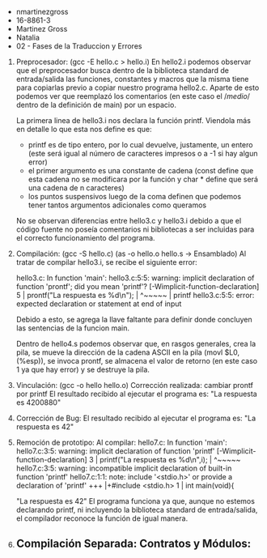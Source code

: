 - nmartinezgross
- 16-8861-3
- Martinez Gross
- Natalia
- 02 - Fases de la Traduccion y Errores
      
      
      
1. Preprocesador:
   (gcc -E hello.c > hello.i)
   En hello2.i podemos observar que el preprocesador busca dentro de la biblioteca standard de entrada/salida las funciones, 
   constantes y macros que la misma tiene para copiarlas previo a copiar nuestro programa hello2.c.
   Aparte de esto podemos ver que reemplazó los comentarios (en este caso el /*medio*/ dentro de la definición de main) por un espacio.
      
   La primera linea de hello3.i nos declara la función printf. Viendola más en detalle lo que esta nos define es que:
   - printf es de tipo entero, por lo cual devuelve, justamente, un entero (este será igual al número de caracteres impresos o a -1 si hay algun error)
   - el primer argumento es una constante de cadena (const define que esta cadena no se modificara por la función y char * define que será una cadena de n caracteres)
   - los puntos suspensivos luego de la coma definen que podemos tener tantos argumentos adicionales como queramos
      
   No se observan diferencias entre hello3.c y hello3.i debido a que el código fuente no poseía comentarios ni bibliotecas a ser incluidas para el correcto funcionamiento del programa.
      
      
2. Compilación:
   (gcc -S hello.c)
   (as -o hello.o hello.s -> Ensamblado)
   Al tratar de compilar hello3.i, se recibe el siguiente error:
      
   hello3.c: In function 'main':
   hello3.c:5:5: warning: implicit declaration of function 'prontf'; did you mean 'printf'? [-Wimplicit-function-declaration]
    5 |     prontf("La respuesta es %d\n");
      |     ^~~~~~
      |     printf
   hello3.c:5:5: error: expected declaration or statement at end of input
      
   Debido a esto, se agrega la llave faltante para definir donde concluyen las sentencias de la funcion main.
      
   Dentro de hello4.s podemos observar que, en rasgos generales, crea la pila, se mueve la dirección de la cadena ASCII en la pila (movl   $L0, (%esp)), se 
   invoca prontf, se almacena el valor de retorno (en este caso 1 ya que hay error) y se destruye la pila.
      
      
3. Vinculación:
   (gcc -o hello hello.o)
   Corrección realizada: cambiar prontf por printf
   El resultado recibido al ejecutar el programa es: "La respuesta es 4200880"
      
      
4. Corrección de Bug:
   El resultado recibido al ejecutar el programa es: "La respuesta es 42"
      
      
5. Remoción de prototipo:
   Al compilar:
   hello7.c: In function 'main':
   hello7.c:3:5: warning: implicit declaration of function 'printf' [-Wimplicit-function-declaration]
       3 |     printf("La respuesta es %d\n",i);
         |     ^~~~~~
   hello7.c:3:5: warning: incompatible implicit declaration of built-in function 'printf'
   hello7.c:1:1: note: include '<stdio.h>' or provide a declaration of 'printf'
     +++ |+#include <stdio.h>
       1 | int main(void){
      
      
   "La respuesta es 42"
   El programa funciona ya que, aunque no estemos declarando printf, ni incluyendo la biblioteca standard de entrada/salida, el 
   compilador reconoce la función de igual manera.
      
      
6. Compilación Separada: Contratos y Módulos:
   -

